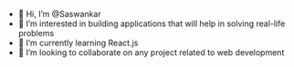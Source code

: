 - 👋 Hi, I’m @Saswankar
- 👀 I’m interested in building applications that will help in solving real-life problems 
- 🌱 I’m currently learning React.js
- 💞️ I’m looking to collaborate on any project related to web development 


